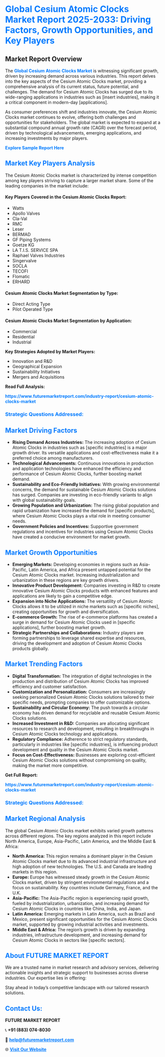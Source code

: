 <h1 style="color: #007BFF;">Global Cesium Atomic Clocks Market Report 2025-2033: Driving Factors, Growth Opportunities, and Key Players</h1>

<section id="overview">
<h2>Market Report Overview</h2>
<p>The <a href="https://www.futuremarketreport.com/industry-report/cesium-atomic-clocks-market" style="color: #007BFF; text-decoration: none;"><strong>Global Cesium Atomic Clocks Market</strong></a> is witnessing significant growth, driven by increasing demand across various industries. This report delves into the key aspects of the Cesium Atomic Clocks market, providing a comprehensive analysis of its current status, future potential, and challenges. The demand for Cesium Atomic Clocks has surged due to its wide-ranging applications in industries such as [insert industries], making it a critical component in modern-day [applications].</p>
<p>As consumer preferences shift and industries innovate, the Cesium Atomic Clocks market continues to evolve, offering both challenges and opportunities for stakeholders. The global market is expected to expand at a substantial compound annual growth rate (CAGR) over the forecast period, driven by technological advancements, emerging applications, and increasing investments by major players.</p>
</section>

<section id="overview">
<p><a href="https://www.futuremarketreport.com/request-sample/reportId=33273" style="color: #007BFF; text-decoration: none;"><strong>Explore Sample Report Here</strong></a></p>
</section>

<section id="key-players">
<h2 style="color: #007BFF;">Market Key Players Analysis</h2>
<p>The Cesium Atomic Clocks market is characterized by intense competition among key players striving to capture a larger market share. Some of the leading companies in the market include:</p>
<h4>Key Players Covered in the Cesium Atomic Clocks Report:</h4>
<ul><li>Watts</li><li>Apollo Valves</li><li>Cla-Val</li><li>RMC</li><li>Leser</li><li>BERMAD</li><li>GF Piping Systems</li><li>Goetze KG</li><li>LA T.I.S. SERVICE SPA</li><li>Raphael Valves Industries</li><li>Singervalve</li><li>SOCLA</li><li>TECOFI</li><li>Flomatic</li><li>ERHARD</li></ul>
<h4>Cesium Atomic Clocks Market Segmentation by Type:</h4>
<ul><li>Direct Acting Type</li><li>Pilot Operated Type</li></ul>

<h4>Cesium Atomic Clocks Market Segmentation by Application:</h4>
<ul><li>Commercial</li><li>Residential</li><li>Industrial</li></ul>
<p><strong>Key Strategies Adopted by Market Players:</strong></p>
<ul>
<li>Innovation and R&D</li>
<li>Geographical Expansion</li>
<li>Sustainability Initiatives</li>
<li>Mergers and Acquisitions</li>
</ul>
</section>

<section>
<p><strong>Read Full Analysis: </strong></p><a href="https://www.futuremarketreport.com/industry-report/cesium-atomic-clocks-market" style="color: #007BFF; text-decoration: none;"><strong>https://www.futuremarketreport.com/industry-report/cesium-atomic-clocks-market</strong></a>
<h3 style="color: #007BFF;">Strategic Questions Addressed:</h3>
</section>

<section id="driving-factors">
<h2 style="color: #007BFF;">Market Driving Factors</h2>
<ul>
<li><strong>Rising Demand Across Industries:</strong> The increasing adoption of Cesium Atomic Clocks in industries such as [specific industries] is a major growth driver. Its versatile applications and cost-effectiveness make it a preferred choice among manufacturers.</li>
<li><strong>Technological Advancements:</strong> Continuous innovations in production and application technologies have enhanced the efficiency and performance of Cesium Atomic Clocks, further boosting market demand.</li>
<li><strong>Sustainability and Eco-Friendly Initiatives:</strong> With growing environmental concerns, the demand for sustainable Cesium Atomic Clocks solutions has surged. Companies are investing in eco-friendly variants to align with global sustainability goals.</li>
<li><strong>Growing Population and Urbanization:</strong> The rising global population and rapid urbanization have increased the demand for [specific products], where Cesium Atomic Clocks plays a vital role in meeting consumer needs.</li>
<li><strong>Government Policies and Incentives:</strong> Supportive government regulations and incentives for industries using Cesium Atomic Clocks have created a conducive environment for market growth.</li>
</ul>
</section>

<section id="growth-opportunities">
<h2 style="color: #007BFF;">Market Growth Opportunities</h2>
<ul>
<li><strong>Emerging Markets:</strong> Developing economies in regions such as Asia-Pacific, Latin America, and Africa present untapped potential for the Cesium Atomic Clocks market. Increasing industrialization and urbanization in these regions are key growth drivers.</li>
<li><strong>Innovative Product Development:</strong> Companies investing in R&D to create innovative Cesium Atomic Clocks products with enhanced features and applications are likely to gain a competitive edge.</li>
<li><strong>Expansion into Niche Applications:</strong> The versatility of Cesium Atomic Clocks allows it to be utilized in niche markets such as [specific niches], creating opportunities for growth and diversification.</li>
<li><strong>E-commerce Growth:</strong> The rise of e-commerce platforms has created a surge in demand for Cesium Atomic Clocks used in [specific applications], further boosting market growth.</li>
<li><strong>Strategic Partnerships and Collaborations:</strong> Industry players are forming partnerships to leverage shared expertise and resources, driving the development and adoption of Cesium Atomic Clocks products globally.</li>
</ul>
</section>

<section id="trending-factors">
<h2 style="color: #007BFF;">Market Trending Factors</h2>
<ul>
<li><strong>Digital Transformation:</strong> The integration of digital technologies in the production and distribution of Cesium Atomic Clocks has improved efficiency and customer satisfaction.</li>
<li><strong>Customization and Personalization:</strong> Consumers are increasingly seeking personalized Cesium Atomic Clocks solutions tailored to their specific needs, prompting companies to offer customizable options.</li>
<li><strong>Sustainability and Circular Economy:</strong> The push towards a circular economy has driven demand for recyclable and reusable Cesium Atomic Clocks solutions.</li>
<li><strong>Increased Investment in R&D:</strong> Companies are allocating significant resources to research and development, resulting in breakthroughs in Cesium Atomic Clocks technology and applications.</li>
<li><strong>Regulatory Compliance:</strong> Adherence to strict regulatory standards, particularly in industries like [specific industries], is influencing product development and quality in the Cesium Atomic Clocks market.</li>
<li><strong>Focus on Cost-Effectiveness:</strong> Businesses are exploring cost-efficient Cesium Atomic Clocks solutions without compromising on quality, making the market more competitive.</li>
</ul>
</section>

<section>
<p><strong>Get Full Report: </strong></p><a href="https://www.futuremarketreport.com/industry-report/cesium-atomic-clocks-market" style="color: #007BFF; text-decoration: none;"><strong>https://www.futuremarketreport.com/industry-report/cesium-atomic-clocks-market</strong></a>
<h3 style="color: #007BFF;">Strategic Questions Addressed:</h3>
</section>


<section id="regional-analysis">
<h2 style="color: #007BFF;">Market Regional Analysis</h2>
<p>The global Cesium Atomic Clocks market exhibits varied growth patterns across different regions. The key regions analyzed in this report include North America, Europe, Asia-Pacific, Latin America, and the Middle East & Africa:</p>
<ul>
<li><strong>North America:</strong> This region remains a dominant player in the Cesium Atomic Clocks market due to its advanced industrial infrastructure and high adoption of new technologies. The U.S. and Canada are leading markets in this region.</li>
<li><strong>Europe:</strong> Europe has witnessed steady growth in the Cesium Atomic Clocks market, driven by stringent environmental regulations and a focus on sustainability. Key countries include Germany, France, and the U.K.</li>
<li><strong>Asia-Pacific:</strong> The Asia-Pacific region is experiencing rapid growth, fueled by industrialization, urbanization, and increasing demand for Cesium Atomic Clocks in countries like China, India, and Japan.</li>
<li><strong>Latin America:</strong> Emerging markets in Latin America, such as Brazil and Mexico, present significant opportunities for the Cesium Atomic Clocks market, supported by growing industrial activities and investments.</li>
<li><strong>Middle East & Africa:</strong> The region’s growth is driven by expanding industries, infrastructure development, and increasing demand for Cesium Atomic Clocks in sectors like [specific sectors].</li>
</ul>
</section>

<footer>
<h2 style="color: #007BFF;">About FUTURE MARKET REPORT</h2>
<p>We are a trusted name in market research and advisory services, delivering actionable insights and strategic support to businesses across diverse industries. Our expertise lies in offering:</p>

<p>Stay ahead in today’s competitive landscape with our tailored research solutions.</p>

<h2 style="color: #007BFF;">Contact Us:</h2>
<p><strong>FUTURE MARKET REPORT</strong></p>
<p>📞 <strong>+91 (883) 074-8030</strong></p>
<p>📧 <strong><a href="mailto:help@futuremarketreport.com" style="color: #007BFF;">help@futuremarketreport.com</a></strong></p>
<p>🌐 <strong><a href="https://www.futuremarketreport.com/" style="color: #007BFF;">Visit Our Website</a></strong></p>
</footer>
